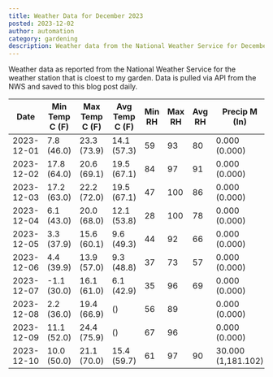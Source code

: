 ```yaml
---
title: Weather Data for December 2023
posted: 2023-12-02
author: automation
category: gardening
description: Weather data from the National Weather Service for December 2023
---
```


Weather data as reported from the National Weather Service for the weather station 
that is cloest to my garden. Data is pulled via API from the NWS and saved to this 
blog post daily.

|Date|Min Temp C (F)|Max Temp C (F)|Avg Temp C (F)|Min RH|Max RH|Avg RH|Precip M (In)|Avg Precip/Hr|
|---|---|---|---|---|---|---|---|---|
|2023-12-01|7.8 (46.0)|23.3 (73.9)|14.1 (57.3)|59|93|80|0.000 (0.000)|0.000 (0.000)|
|2023-12-02|17.8 (64.0)|20.6 (69.1)|19.5 (67.1)|84|97|91|0.000 (0.000)|0.000 (0.000)|
|2023-12-03|17.2 (63.0)|22.2 (72.0)|19.5 (67.1)|47|100|86|0.000 (0.000)|0.000 (0.000)|
|2023-12-04|6.1 (43.0)|20.0 (68.0)|12.1 (53.8)|28|100|78|0.000 (0.000)|0.000 (0.000)|
|2023-12-05|3.3 (37.9)|15.6 (60.1)|9.6 (49.3)|44|92|66|0.000 (0.000)|0.000 (0.000)|
|2023-12-06|4.4 (39.9)|13.9 (57.0)|9.3 (48.8)|37|73|57|0.000 (0.000)|0.000 (0.000)|
|2023-12-07|-1.1 (30.0)|16.1 (61.0)|6.1 (42.9)|35|96|69|0.000 (0.000)|0.000 (0.000)|
|2023-12-08|2.2 (36.0)|19.4 (66.9)| ()|56|89||0.000 (0.000)|0.000 (0.000)|
|2023-12-09|11.1 (52.0)|24.4 (75.9)| ()|67|96||0.000 (0.000)|0.000 (0.000)|
|2023-12-10|10.0 (50.0)|21.1 (70.0)|15.4 (59.7)|61|97|90|30.000 (1,181.102)|28.121 (28.121)|
